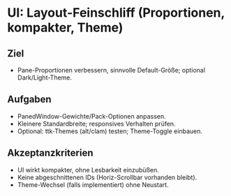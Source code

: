 # UI: Layout-Feinschliff (Proportionen, kompakter, Theme)

## Ziel
- Pane-Proportionen verbessern, sinnvolle Default-Größe; optional Dark/Light-Theme.

## Aufgaben
- PanedWindow-Gewichte/Pack-Optionen anpassen.
- Kleinere Standardbreite; responsives Verhalten prüfen.
- Optional: ttk-Themes (alt/clam) testen; Theme-Toggle einbauen.

## Akzeptanzkriterien
- UI wirkt kompakter, ohne Lesbarkeit einzubüßen.
- Keine abgeschnittenen IDs (Horiz-Scrollbar vorhanden bleibt).
- Theme-Wechsel (falls implementiert) ohne Neustart.
